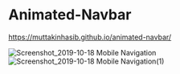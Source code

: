 # Animated-Navbar

https://muttakinhasib.github.io/animated-navbar/

![Screenshot_2019-10-18 Mobile Navigation](https://user-images.githubusercontent.com/44552983/67088010-eb4c2c80-f1c5-11e9-9430-0204706540fb.png)
![Screenshot_2019-10-18 Mobile Navigation(1)](https://user-images.githubusercontent.com/44552983/67088012-ebe4c300-f1c5-11e9-833e-3eb907f6e59d.png)
